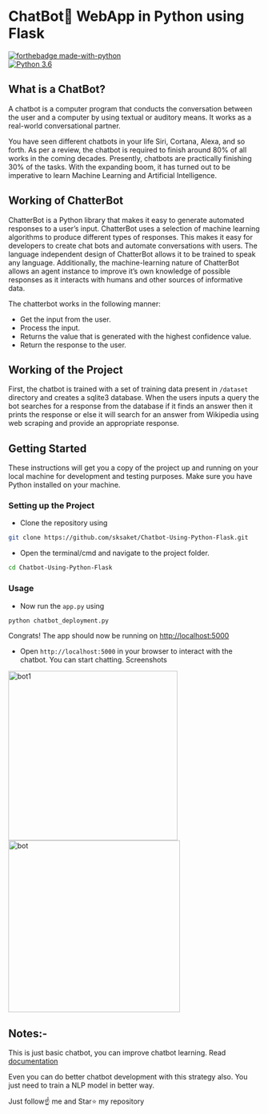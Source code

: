 # ChatBot💬 WebApp in Python using Flask
[![forthebadge made-with-python](http://ForTheBadge.com/images/badges/made-with-python.svg)](https://www.python.org/)                 
[![Python 3.6](https://img.shields.io/badge/python-3.6-blue.svg)](https://www.python.org/downloads/release/python-360/)

## What is a ChatBot?

A chatbot is a computer program that conducts the conversation between the user and a computer by using textual or auditory means. It works as a real-world conversational partner.

You have seen different chatbots in your life Siri, Cortana, Alexa, and so forth. As per a review, the chatbot is required to finish around 80% of all works in the coming decades. Presently, chatbots are practically finishing 30% of the tasks. With the expanding boom, it has turned out to be imperative to learn Machine Learning and Artificial Intelligence.

## Working of ChatterBot

ChatterBot is a Python library that makes it easy to generate automated responses to a user’s input. ChatterBot uses a selection of machine learning algorithms to produce different types of responses. This makes it easy for developers to create chat bots and automate conversations with users. The language independent design of ChatterBot allows it to be trained to speak any language. Additionally, the machine-learning nature of ChatterBot allows an agent instance to improve it’s own knowledge of possible responses as it interacts with humans and other sources of informative data.

The chatterbot works in the following manner:

- Get the input from the user.
- Process the input.
- Returns the value that is generated with the highest confidence value.
- Return the response to the user.

## Working of the Project

First, the chatbot is trained with a set of training data present in `/dataset` directory and creates a sqlite3 database. When the users inputs a query the bot searches for a response from the database if it finds an answer then it prints the response or else it will search for an answer from Wikipedia using web scraping and provide an appropriate response.

## Getting Started

These instructions will get you a copy of the project up and running on your local machine for development and testing purposes. Make sure you have Python installed on your machine.

### Setting up the Project

- Clone the repository using

```bash
git clone https://github.com/sksaket/Chatbot-Using-Python-Flask.git
```

- Open the terminal/cmd and navigate to the project folder.

```bash
cd Chatbot-Using-Python-Flask
```


### Usage

- Now run the `app.py` using

```bash
python chatbot_deployment.py
```

Congrats! The app should now be running on <http://localhost:5000>

- Open `http://localhost:5000` in your browser to interact with the chatbot.
 You can start chatting.
Screenshots
<img width="338" alt="bot1" src="https://user-images.githubusercontent.com/86573422/155187493-9acda31c-077b-4c4e-8a8e-285676ac780c.png">
<img width="343" alt="bot" src="https://user-images.githubusercontent.com/86573422/155186720-126ccc8c-9508-4117-a2d2-f3d01d8fe3cf.png">





## Notes:-
This is just basic chatbot, you can improve chatbot learning. Read [documentation](https://pypi.org/project/ChatterBot/)

Even you can do better chatbot development with this strategy also. You just need to train a NLP model in better way.

Just follow☝️ me and Star⭐ my repository
